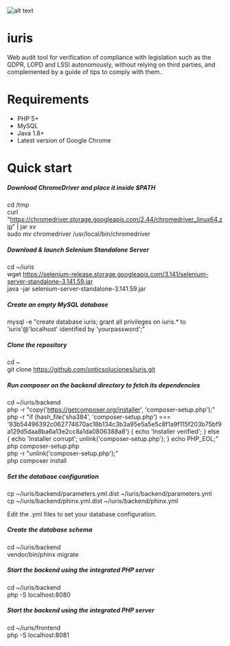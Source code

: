 
![alt text](https://github.com/onticsoluciones/iuris/blob/master/frontend/logo.png)

# iuris
Web audit tool for verification of compliance with legislation such as the GDPR, LOPD and LSSI autonomously, without relying on third parties, and complemented by a guide of tips to comply with them.

# Requirements

- PHP 5+
- MySQL
- Java 1.8+
- Latest version of Google Chrome

# Quick start

##### Download ChromeDriver and place it inside $PATH

cd /tmp  
curl "https://chromedriver.storage.googleapis.com/2.44/chromedriver_linux64.zip" | jar xv  
sudo mv chromedriver /usr/local/bin/chromedriver

##### Download & launch Selenium Standalone Server

cd ~/iuris  
wget https://selenium-release.storage.googleapis.com/3.141/selenium-server-standalone-3.141.59.jar  
java -jar selenium-server-standalone-3.141.59.jar

##### Create an empty MySQL database

mysql -e "create database iuris; grant all privileges on iuris.* to 'iuris'@'localhost' identified by 'yourpassword';"

##### Clone the repository

cd ~  
git clone https://github.com/onticsoluciones/iuris.git

##### Run composer on the backend directory to fetch its dependencies

cd ~/iuris/backend  
php -r "copy('https://getcomposer.org/installer', 'composer-setup.php');"  
php -r "if (hash_file('sha384', 'composer-setup.php') === '93b54496392c062774670ac18b134c3b3a95e5a5e5c8f1a9f115f203b75bf9a129d5daa8ba6a13e2cc8a1da0806388a8') { echo 'Installer verified'; } else { echo 'Installer corrupt'; unlink('composer-setup.php'); } echo PHP_EOL;"  
php composer-setup.php  
php -r "unlink('composer-setup.php');"  
php composer install  

##### Set the database configuration

cp ~/iuris/backend/parameters.yml.dist ~/iuris/backend/parameters.yml  
cp ~/iuris/backend/phinx.yml.dist ~/iuris/backend/phinx.yml

Edit the .yml files to set your database configuration.

##### Create the database schema

cd ~/iuris/backend  
vendor/bin/phinx migrate

##### Start the backend using the integrated PHP server

cd ~/iuris/backend  
php -S localhost:8080

##### Start the backend using the integrated PHP server

cd ~/iuris/frontend  
php -S localhost:8081
